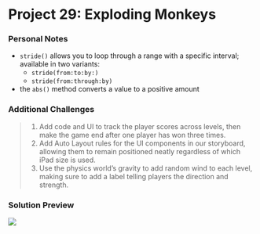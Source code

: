 # Project 29: Exploding Monkeys

### Personal Notes
- `stride()` allows you to loop through a range with a specific interval; available in two variants:
    - `stride(from:to:by:)`
    - `stride(from:through:by)`
- the `abs()` method converts a value to a positive amount

### Additional Challenges
> 1. Add code and UI to track the player scores across levels, then make the game end after one player has won three times.
> 2. Add Auto Layout rules for the UI components in our storyboard, allowing them to remain positioned neatly regardless of which iPad size is used.
> 3. Use the physics world’s gravity to add random wind to each level, making sure to add a label telling players the direction and strength.

### Solution Preview
<img src="https://user-images.githubusercontent.com/4438390/185545631-3b9ed1c5-ffd8-417a-bb3a-664a3c9a5830.png">
